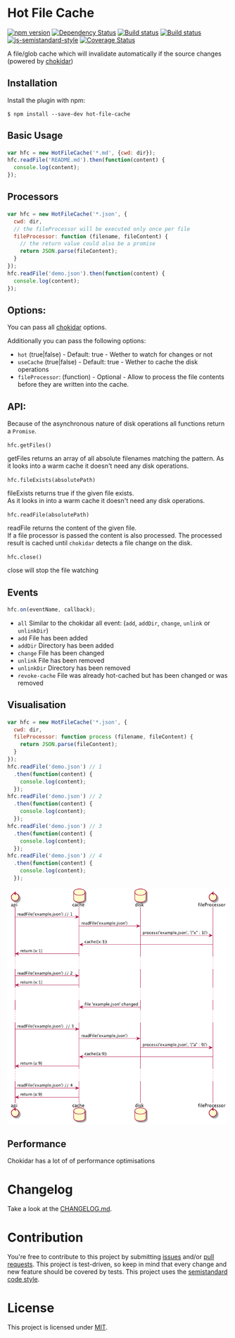 Hot File Cache
========================================
[![npm version](https://badge.fury.io/js/hot-file-cache.svg)](http://badge.fury.io/js/hot-file-cache) [![Dependency Status](https://david-dm.org/jantimon/hot-file-cache.svg)](https://david-dm.org/jantimon/hot-file-cache) [![Build status](https://travis-ci.org/jantimon/hot-file-cache.svg)](https://travis-ci.org/jantimon/hot-file-cache) [![Build status](https://ci.appveyor.com/api/projects/status/u0798wdxt4qho7xq/branch/master?svg=true)](https://ci.appveyor.com/project/jantimon/hot-file-cache/branch/master)
 [![js-semistandard-style](https://img.shields.io/badge/code%20style-semistandard-brightgreen.svg?style=flat-square)](https://github.com/Flet/semistandard)
[![Coverage Status](https://coveralls.io/repos/github/jantimon/hot-file-cache/badge.svg?branch=master)](https://coveralls.io/github/jantimon/hot-file-cache?branch=master)

A file/glob cache which will invalidate automatically if the source changes (powered by [chokidar](https://github.com/paulmillr/chokidar))

Installation
------------

Install the plugin with npm:
```shell
$ npm install --save-dev hot-file-cache
```

Basic Usage
-----------

```js
var hfc = new HotFileCache('*.md', {cwd: dir});
hfc.readFile('README.md').then(function(content) {
  console.log(content);
});
```

Processors
-----------

```js
var hfc = new HotFileCache('*.json', {
  cwd: dir,
  // the fileProcessor will be executed only once per file
  fileProcessor: function (filename, fileContent) {
    // the return value could also be a promise
    return JSON.parse(fileContent);
  }
});
hfc.readFile('demo.json').then(function(content) {
  console.log(content);
});
```

Options:
-----------

You can pass all [chokidar](https://github.com/paulmillr/chokidar#getting-started) options.

Additionally you can pass the following options:

+ `hot` (true|false) - Default: true - Wether to watch for changes or not
+ `useCache` (true|false) - Default: true - Wether to cache the disk operations
+ `fileProcessor`: (function) - Optional - Allow to process the file contents before they are written into the cache.


API:
-----------

Because of the asynchronous nature of disk operations all functions return a `Promise`.

`hfc.getFiles()`

getFiles returns an array of all absolute filenames matching the pattern. As it looks into a warm cache it doesn't need any disk operations.

`hfc.fileExists(absolutePath)`

fileExists returns true if the given file exists.  
As it looks in into a warm cache it doesn't need any disk operations.


`hfc.readFile(absolutePath)`

readFile returns the content of the given file.  
If a file processor is passed the content is also processed.
The processed result is cached until `chokidar` detects a file change on the disk.

`hfc.close()`

close will stop the file watching

Events
-----------

```js
hfc.on(eventName, callback);
```

  * `all` Similar to the chokidar all event: (`add`, `addDir`, `change`, `unlink` or `unlinkDir`)
  * `add` File has been added
  * `addDir` Directory has been added
  * `change` File has been changed
  * `unlink` File has been removed
  * `unlinkDir` Directory has been removed
  * `revoke-cache` File was already hot-cached but has been changed or was removed

Visualisation
-----------

```javascript
var hfc = new HotFileCache('*.json', {
  cwd: dir,
  fileProcessor: function process (filename, fileContent) {
    return JSON.parse(fileContent);
  }
});
hfc.readFile('demo.json') // 1
  .then(function(content) {
    console.log(content);
  });
hfc.readFile('demo.json') // 2
  .then(function(content) {
    console.log(content);
  });
hfc.readFile('demo.json') // 3
  .then(function(content) {
    console.log(content);
  });
hfc.readFile('demo.json') // 4
  .then(function(content) {
    console.log(content);
  });
```

[![Concept flow uml](https://raw.githubusercontent.com/jantimon/hot-file-cache/master/flow.png)](https://github.com/jantimon/hot-file-cache/blob/master/flow.puml)


Performance
-----------

Chokidar has a lot of of performance optimisations

# Changelog

Take a look at the  [CHANGELOG.md](https://github.com/jantimon/hot-file-cache/tree/master/CHANGELOG.md).


# Contribution

You're free to contribute to this project by submitting [issues](https://github.com/jantimon/hot-file-cache/issues) and/or [pull requests](https://github.com/jantimon/hot-file-cache/pulls). This project is test-driven, so keep in mind that every change and new feature should be covered by tests.
This project uses the [semistandard code style](https://github.com/Flet/semistandard).

# License

This project is licensed under [MIT](https://github.com/jantimon/hot-file-cache/blob/master/LICENSE).
